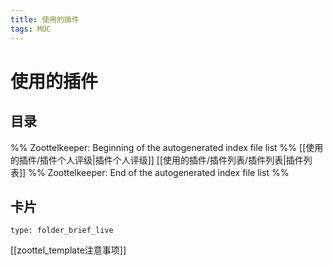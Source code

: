 ```yaml
---
title: 使用的插件
tags: MOC
---
```

# 使用的插件

## 目录



%% Zoottelkeeper: Beginning of the autogenerated index file list  %%
 [[使用的插件/插件个人评级|插件个人评级]]
 [[使用的插件/插件列表/插件列表|插件列表]]
%% Zoottelkeeper: End of the autogenerated index file list  %%












## 卡片

```ccard
type: folder_brief_live
```




















[[zoottel_template注意事项]]